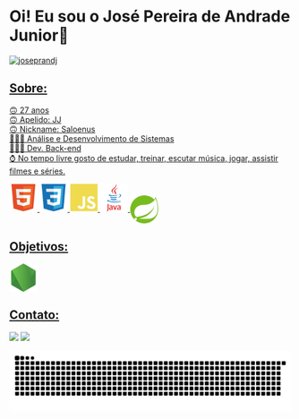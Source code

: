 # Oi! Eu sou o José Pereira de Andrade Junior👋
 <div>
	<a href="https://github.com/joseprandj">
	<img alt="joseprandj" height="170rem" src="https://github-readme-stats.vercel.app/api?username=joseprandj&show_icons=true&theme=gotham&include_all_commits=true&count_private=true" />
<!-- 	<img alt="joseprandj" height="170rem" src="https://github-readme-stats.vercel.app/api/top-langs/?username=joseprandj&layout=default&langs_count=5&theme=gotham&card_width=600rem" /> -->
</div>

## Sobre:
🙃 27 anos <br>
🙃 Apelido: JJ <br>
🙃 Nickname: Saloenus <br>
👨🏾‍💻 Análise e Desenvolvimento de Sistemas <br>
👨🏾‍💻 Dev. Back-end <br>
⌚️ No tempo livre gosto de estudar, treinar, escutar música, jogar, assistir filmes e séries.

<div>
	<img alt="HTML Icon" height="50" width="50" src="https://raw.githubusercontent.com/devicons/devicon/master/icons/html5/html5-original.svg">
	<img alt="CSS Icon" height="50" width="50" src="https://raw.githubusercontent.com/devicons/devicon/master/icons/css3/css3-original.svg">
	<img alt="Js Icon" height="50" width="50" src="https://raw.githubusercontent.com/devicons/devicon/master/icons/javascript/javascript-plain.svg">
	<img alt="Java Icon" height="50" width="50" src="https://raw.githubusercontent.com/devicons/devicon/54cfe13ac10eaa1ef817a343ab0a9437eb3c2e08/icons/java/java-original-wordmark.svg">
	<img align="center" alt="Spring Icon" height="50" width="50" src="https://raw.githubusercontent.com/devicons/devicon/54cfe13ac10eaa1ef817a343ab0a9437eb3c2e08/icons/spring/spring-original.svg">
</div>

## Objetivos: 
<div>
	<img align="center" alt="Nodejs Icon" height="50" width="50" src="https://raw.githubusercontent.com/devicons/devicon/master/icons/nodejs/nodejs-original.svg">
</div>

## Contato:
<a href="https://www.linkedin.com/in/joseprandj/" target="_blank">
<img src="https://img.shields.io/badge/LinkedIn-0077B5?style=for-the-badge&logo=linkedin&logoColor=white" target="_blank"></a>	
<a href = "mailto:juniorj53@gmail.com">
<img src="https://img.shields.io/badge/Gmail-D14836?style=for-the-badge&logo=gmail&logoColor=white" target="_blank"></a>

![Snake animation](https://github.com/joseprandj/joseprandj/blob/output/github-contribution-grid-snake.svg)
